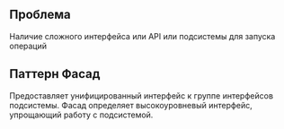 ## Проблема

Наличие сложного интерфейса или API или подсистемы для запуска операций 

## Паттерн Фасад

Предоставляет унифицированный интерфейс к группе интерфейсов подсистемы. Фасад определяет высокоуровневый интерфейс, упрощающий работу с подсистемой.